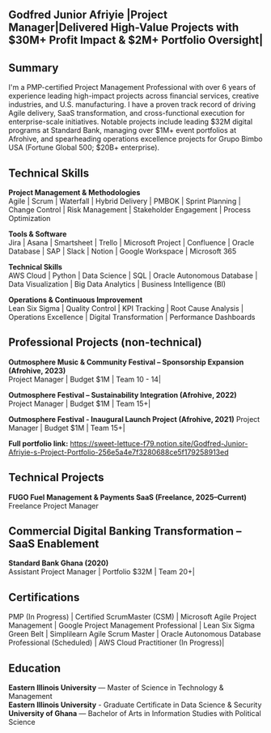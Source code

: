 ## Godfred Junior Afriyie |Project Manager|Delivered High-Value Projects with $30M+ Profit Impact & $2M+ Portfolio Oversight|
## Summary
I'm a PMP-certified Project Management Professional with over 6 years of experience leading high-impact projects across financial services, creative industries, and U.S. manufacturing. I have a proven track record of driving Agile delivery, SaaS transformation, and cross-functional execution for enterprise-scale initiatives. Notable projects include leading $32M digital programs at Standard Bank, managing over $1M+ event portfolios at Afrohive, and spearheading operations excellence projects for Grupo Bimbo USA (Fortune Global 500; $20B+ enterprise).

## Technical Skills

**Project Management & Methodologies**  
Agile | Scrum | Waterfall | Hybrid Delivery | PMBOK | Sprint Planning | Change Control | Risk Management | Stakeholder Engagement | Process Optimization

**Tools & Software**  
Jira | Asana | Smartsheet | Trello | Microsoft Project | Confluence | Oracle Database | SAP | Slack | Notion | Google Workspace | Microsoft 365

**Technical Skills**  
AWS Cloud | Python | Data Science | SQL | Oracle Autonomous Database | Data Visualization | Big Data Analytics | Business Intelligence (BI)

**Operations & Continuous Improvement**  
Lean Six Sigma | Quality Control | KPI Tracking | Root Cause Analysis | Operations Excellence | Digital Transformation | Performance Dashboards

## Professional Projects (non-technical)
**Outmosphere Music & Community Festival – Sponsorship Expansion (Afrohive, 2023)**  
Project Manager | Budget $1M | Team 10 - 14|

**Outmosphere Festival – Sustainability Integration (Afrohive, 2022)**  
Project Manager | Budget $1M | Team 15+|

**Outmosphere Festival -  Inaugural Launch Project (Afrohive, 2021)**
Project Manager | Budget $1M | Team 15+|

**Full portfolio link:** https://sweet-lettuce-f79.notion.site/Godfred-Junior-Afriyie-s-Project-Portfolio-256e5a4e7f3280688ce5f179258913ed

## Technical Projects
**FUGO Fuel Management & Payments SaaS (Freelance, 2025–Current)**  
Freelance Project Manager

## Commercial Digital Banking Transformation – SaaS Enablement
**Standard Bank Ghana (2020)**  
Assistant Project Manager | Portfolio $32M | Team 20+|

## Certifications
PMP (In Progress) | Certified ScrumMaster (CSM) | Microsoft Agile Project Management | Google Project Management Professional | Lean Six Sigma Green Belt | Simplilearn Agile Scrum Master | Oracle Autonomous Database Professional (Scheduled) | AWS Cloud Practitioner (In Progress)|

## Education
**Eastern Illinois University** — Master of Science in Technology & Management   
**Eastern Illinois University** - Graduate Certificate in Data Science & Security
**University of Ghana** — Bachelor of Arts in Information Studies with Political Science
